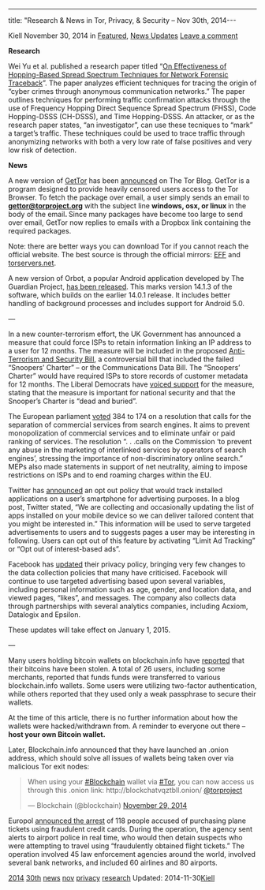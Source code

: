 ---
title: "Research &#038; News in Tor, Privacy, &#038; Security – Nov 30th, 2014---

<article class="post-listing post-8495 post type-post status-publish format-standard has-post-thumbnail hentry  tag-1779 tag-30th tag-news tag-nov tag-privacy tag-research tag-security 
Posted by: <a href="https://www.deepdotweb.com/author/kiell/" title="">Kiell </a></span>
<span>November 30, 2014</span>
<span>in <a href="https://www.deepdotweb.com/category/deepdot-news/" rel="category tag">Featured</a>, <a href="https://www.deepdotweb.com/category/news-updates/" rel="category tag">News Updates</a></span>
<a href="/2014/11/30/research-news-tor-privacy-security-nov-30th-2014/#respond">Leave a comment</a></span>
</p>
<p><strong>Research</strong></p>
<p>Wei Yu et al. published a research paper titled “<a href="http://dx.doi.org/10.2991/ijndc.2013.1.3.3">On Effectiveness of Hopping-Based Spread Spectrum Techniques for Network Forensic Traceback</a>”. The paper analyzes efficient techniques for tracing the origin of “cyber crimes through anonymous communication networks.” The paper outlines techniques for performing traffic confirmation attacks through the use of Frequency Hopping Direct Sequence Spread Spectrum (FHSS), Code Hopping-DSSS (CH-DSSS), and Time Hopping-DSSS. An attacker, or as the research paper states, “an investigator”, can use these tecniques to “mark” a target&#8217;s traffic. These techniques could be used to trace traffic through anonymizing networks with both a very low rate of false positives and very low risk of detection.</p>
<p><strong>News</strong></p>
<p>A new version of <a href="https://www.torproject.org/projects/gettor.html">GetTor</a> has been <a href="https://blog.torproject.org/blog/say-hi-new-gettor">announced</a> on The Tor Blog. GetTor is a program designed to provide heavily censored users access to the Tor Browser. To fetch the package over email, a user simply sends an email to <a href="mailto:gettor@torproject.org"><strong>gettor@torproject.org</strong></a> with the subject line <strong>windows, osx, or linux </strong>in the body of the email<strong>. </strong>Since many packages have become too large to send over email, GetTor now replies to emails with a Dropbox link containing the required packages.</p>
<p>Note: there are better ways you can download Tor if you cannot reach the official website. The best source is through the official mirrors: <a href="https://tor.eff.org/projects/torbrowser.html.en">EFF</a> and <a href="https://www.torservers.net/mirrors/torproject.org/projects/torbrowser.html.en">torservers.net</a>.</p>
<p>A new version of Orbot, a popular Android application developed by The Guardian Project, <a href="https://lists.mayfirst.org/pipermail/guardian-dev/2014-November/004068.html">has been released</a>. This marks version 14.1.3 of the software, which builds on the earlier 14.0.1 release. It includes better handling of background processes and includes support for Android 5.0.</p>
<p>&#8212;</p>
<p>In a new counter-terrorism effort, the UK Government has announced a measure that could force ISPs to retain information linking an IP address to a user for 12 months. The measure will be included in the proposed <a href="http://www.publications.parliament.uk/pa/bills/cbill/2014-2015/0127/cbill_2014-20150127_en_1.htm">Anti-Terrorism and Security Bill</a>, a controversial bill that included the failed “Snoopers&#8217; Charter” – or the Communications Data Bill. The “Snoopers&#8217; Charter” would have required ISPs to store records of customer metadata for 12 months. The Liberal Democrats have <a href="http://www.libdems.org.uk/snoopers-charter-dead-and-buried">voiced support</a> for the measure, stating that the measure is important for national security and that the Snooper&#8217;s Charter is “dead and buried”.</p>
<p>The European parliament <a href="http://www.europarl.europa.eu/news/en/news-room/content/20141125IPR80501/html/MEPs-zero-in-on-internet-search-companies-and-clouds">voted</a> 384 to 174 on a resolution that calls for the separation of commercial services from search engines. It aims to prevent monopolization of commercial services and to eliminate unfair or paid ranking of services. The resolution “. . .calls on the Commission &#8216;to prevent any abuse in the marketing of interlinked services by operators of search engines&#8217;, stressing the importance of non-discriminatory online search.” MEPs also made statements in support of net neutrality, aiming to impose restrictions on ISPs and to end roaming charges within the EU.</p>
<p>Twitter has <a href="https://support.twitter.com/articles/20172069">announced</a> an opt out policy that would track installed applications on a user&#8217;s smartphone for advertising purposes. In a blog post, Twitter stated, “We are collecting and occasionally updating the list of apps installed on your mobile device so we can deliver tailored content that you might be interested in.” This information will be used to serve targeted advertisements to users and to suggests pages a user may be interesting in following. Users can opt out of this feature by activating “Limit Ad Tracking” or “Opt out of interest-based ads”.</p>
<p>Facebook has <a href="https://www.facebook.com/about/terms-updates">updated</a> their privacy policy, bringing very few changes to the data collection policies that many have criticised. Facebook will continue to use targeted advertising based upon several variables, including personal information such as age, gender, and location data, and viewed pages, “likes”, and messages. The company also collects data through partnerships with several analytics companies, including Acxiom, Datalogix and Epsilon.</p>
<p>These updates will take effect on January 1, 2015.</p>
<p>&#8212;</p>
<p>Many users holding bitcoin wallets on blockchain.info have <a href="https://www.reddit.com/r/Bitcoin/comments/2nkias/this_is_a_list_of_rbitcoin_users_who_had_their/">reported</a> that their bitcoins have been stolen. A total of 26 users, including some merchants, reported that funds funds were transferred to various blockchain.info wallets. Some users were utilizing two-factor authentication, while others reported that they used only a weak passphrase to secure their wallets.</p>
<p>At the time of this article, there is no further information about how the wallets were hacked/withdrawn from. A reminder to everyone out there – <strong>host your own Bitcoin wallet.</strong></p>
<p>Later, Blockchain.info announced that they have launched an .onion address, which should solve all issues of wallets being taken over via malicious Tor exit nodes:</p>
<blockquote class="twitter-tweet" width="550">
<p>When using your <a href="https://twitter.com/hashtag/Blockchain?src=hash">#Blockchain</a> wallet via <a href="https://twitter.com/hashtag/Tor?src=hash">#Tor</a>, you can now access us through this .onion link: http://blockchatvqztbll.onion/ <a href="https://twitter.com/torproject">@torproject</a></p>
<p>&mdash; Blockchain (@blockchain) <a href="https://twitter.com/blockchain/status/538719868292706304">November 29, 2014</a></p></blockquote>
<p><script async src="//platform.twitter.com/widgets.js" charset="utf-8"></script></p>
<p>Europol <a href="https://www.europol.europa.eu/content/118-arrested-global-action-against-online-fraudsters-airline-sector">announced the arrest</a> of 118 people accused of purchasing plane tickets using fraudulent credit cards. During the operation, the agency sent alerts to airport police in real time, who would then detain suspects who were attempting to travel using “fraudulently obtained flight tickets.” The operation involved 45 law enforcement agencies around the world, involved several bank networks, and included 60 airlines and 80 airports.</p>
</div>
<a href="https://www.deepdotweb.com/tag/2014/" rel="tag">2014</a> <a href="https://www.deepdotweb.com/tag/30th/" rel="tag">30th</a> <a href="https://www.deepdotweb.com/tag/news/" rel="tag">news</a> <a href="https://www.deepdotweb.com/tag/nov/" rel="tag">nov</a> <a href="https://www.deepdotweb.com/tag/privacy/" rel="tag">privacy</a> <a href="https://www.deepdotweb.com/tag/research/" rel="tag">research</a>  </span> 
Updated: 2014-11-30<a href="https://www.deepdotweb.com/author/kiell/" title="Posts by Kiell" rel="author">Kiell</a></strong></div>
    
